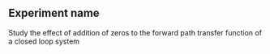 ## Experiment name
Study the effect of addition of zeros to the forward path transfer function of a closed loop
system